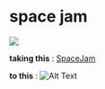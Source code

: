 # space jam
![](https://media.giphy.com/media/xUySTZIWVeMNMDe9HO/giphy.gif)

  **taking this** :
  [SpaceJam](https://www.codingame.com/playgrounds/5422/js-interview-prep-recursion)

  **to this** :
  ![Alt Text](/images/Sjam.png)
 
